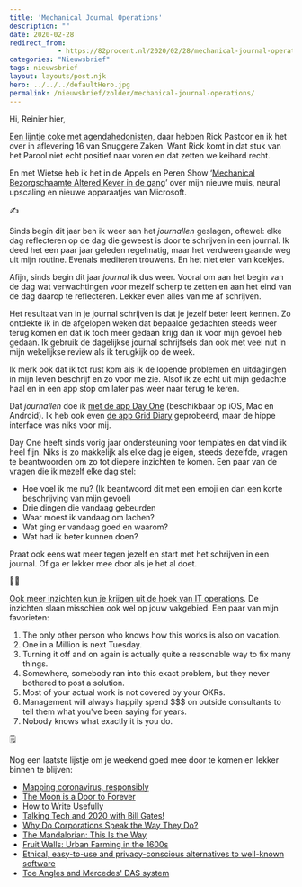 ```yaml
---
title: 'Mechanical Journal Operations'
description: ""
date: 2020-02-28
redirect_from: 
            - https://82procent.nl/2020/02/28/mechanical-journal-operations/
categories: "Nieuwsbrief"
tags: nieuwsbrief	
layout: layouts/post.njk
hero: ../../../defaultHero.jpg
permalink: /nieuwsbrief/zolder/mechanical-journal-operations/
---
```

<!-- wp:paragraph -->

Hi, Reinier hier,

<!-- /wp:paragraph -->

<!-- wp:paragraph -->

[Een lijntje coke met agendahedonisten](https://www.snuggerezaken.nl/16), daar hebben Rick Pastoor en ik het over in aflevering 16 van Snuggere Zaken. Want Rick komt in dat stuk van het Parool niet echt positief naar voren en dat zetten we keihard recht.

<!-- /wp:paragraph -->

<!-- wp:paragraph -->

En met Wietse heb ik het in de Appels en Peren Show ‘[Mechanical Bezorgschaamte Altered Kever in de gang](https://www.appelsenperenshow.nl/176)’ over mijn nieuwe muis, neural upscaling en nieuwe apparaatjes van Microsoft.

<!-- /wp:paragraph -->

<!-- wp:paragraph -->

✍️

<!-- /wp:paragraph -->

<!-- wp:paragraph -->

Sinds begin dit jaar ben ik weer aan het _journallen_ geslagen, oftewel: elke dag reflecteren op de dag die geweest is door te schrijven in een journal. Ik deed het een paar jaar geleden regelmatig, maar het verdween gaande weg uit mijn routine. Evenals mediteren trouwens. En het niet eten van koekjes.

<!-- /wp:paragraph -->

<!-- wp:paragraph -->

Afijn, sinds begin dit jaar _journal_ ik dus weer. Vooral om aan het begin van de dag wat verwachtingen voor mezelf scherp te zetten en aan het eind van de dag daarop te reflecteren. Lekker even alles van me af schrijven.

<!-- /wp:paragraph -->

<!-- wp:paragraph -->

Het resultaat van in je journal schrijven is dat je jezelf beter leert kennen. Zo ontdekte ik in de afgelopen weken dat bepaalde gedachten steeds weer terug komen en dat ik toch meer gedaan krijg dan ik voor mijn gevoel heb gedaan. Ik gebruik de dagelijkse journal schrijfsels dan ook met veel nut in mijn wekelijkse review als ik terugkijk op de week.

<!-- /wp:paragraph -->

<!-- wp:paragraph -->

Ik merk ook dat ik tot rust kom als ik de lopende problemen en uitdagingen in mijn leven beschrijf en zo voor me zie. Alsof ik ze echt uit mijn gedachte haal en in een app stop om later pas weer naar terug te keren.

<!-- /wp:paragraph -->

<!-- wp:paragraph -->

Dat _journallen_ doe ik [met de app Day One](https://dayoneapp.com) (beschikbaar op iOS, Mac en Android). Ik heb ook even [de app Grid Diary](https://griddiaryapp.com) geprobeerd, maar de hippe interface was niks voor mij.

<!-- /wp:paragraph -->

<!-- wp:paragraph -->

Day One heeft sinds vorig jaar ondersteuning voor templates en dat vind ik heel fijn. Niks is zo makkelijk als elke dag je eigen, steeds dezelfde, vragen te beantwoorden om zo tot diepere inzichten te komen. Een paar van de vragen die ik mezelf elke dag stel:

<!-- /wp:paragraph -->

<!-- wp:list -->

- Hoe voel ik me nu? (Ik beantwoord dit met een emoji en dan een korte beschrijving van mijn gevoel)
- Drie dingen die vandaag gebeurden
- Waar moest ik vandaag om lachen?
- Wat ging er vandaag goed en waarom?
- Wat had ik beter kunnen doen?

<!-- /wp:list -->

<!-- wp:paragraph -->

Praat ook eens wat meer tegen jezelf en start met het schrijven in een journal. Of ga er lekker mee door als je het al doet.

<!-- /wp:paragraph -->

<!-- wp:paragraph -->

🧑‍💻

<!-- /wp:paragraph -->

<!-- wp:paragraph -->

[Ook meer inzichten kun je krijgen uit de hoek van IT operations](https://www.netmeister.org/blog/ops-lessons.html). De inzichten slaan misschien ook wel op jouw vakgebied. Een paar van mijn favorieten:

<!-- /wp:paragraph -->

<!-- wp:list {"ordered":true} -->

1. The only other person who knows how this works is also on vacation.
2. One in a Million is next Tuesday.
3. Turning it off and on again is actually quite a reasonable way to fix many things.
4. Somewhere, somebody ran into this exact problem, but they never bothered to post a solution.
5. Most of your actual work is not covered by your OKRs.
6. Management will always happily spend \$\$\$ on outside consultants to tell them what you've been saying for years.
7. Nobody knows what exactly it is you do.

<!-- /wp:list -->

<!-- wp:paragraph -->

🗒

<!-- /wp:paragraph -->

<!-- wp:paragraph -->

Nog een laatste lijstje om je weekend goed mee door te komen en lekker binnen te blijven:

<!-- /wp:paragraph -->

<!-- wp:list -->

- [Mapping coronavirus, responsibly](https://www.esri.com/arcgis-blog/products/product/mapping/mapping-coronavirus-responsibly/)
- [The Moon is a Door to Forever](https://www.youtube.com/watch?v=K3X2Fv-c3Fc)
- [How to Write Usefully](http://paulgraham.com/useful.html)
- [Talking Tech and 2020 with Bill Gates!](https://www.youtube.com/watch?v=FV2tMP37ygs&t=339s)
- [Why Do Corporations Speak the Way They Do?](https://www.vulture.com/2020/02/spread-of-corporate-speak.html)
- [The Mandalorian: This Is the Way](https://ascmag.com/articles/the-mandalorian)
- [Fruit Walls: Urban Farming in the 1600s](https://solar.lowtechmagazine.com/2015/12/fruit-walls-urban-farming.html)
- [Ethical, easy-to-use and privacy-conscious alternatives to well-known software](https://swiso.org/?utm_source=densediscovery&utm_medium=email&utm_campaign=newsletter-issue-76)
- [Toe Angles and Mercedes' DAS system](https://www.youtube.com/watch?v=TxKhi6Qsrog&feature=emb_title)

<!-- /wp:list -->
